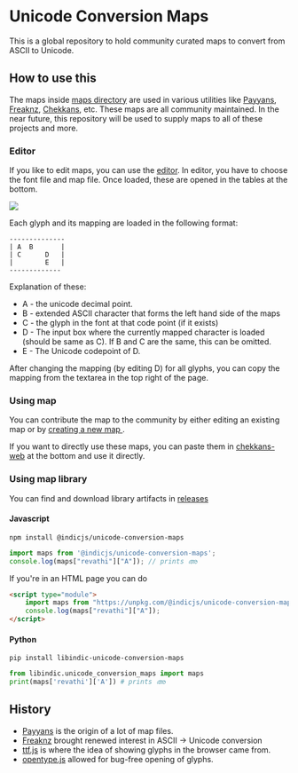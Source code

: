 # Unicode Conversion Maps

This is a global repository to hold community curated maps to convert from ASCII to Unicode.

## How to use this

The maps inside [maps directory](https://github.com/libindic/unicode-conversion-maps/tree/main/maps) are used in various utilities like [Payyans](https://libindic.org/Payyans), [Freaknz](https://gitlab.com/kannanvm/freaknz-qt/), [Chekkans](http://asdofindia.github.io/chekkans-web/), etc. These maps are all community maintained. In the near future, this repository will be used to supply maps to all of these projects and more.

### Editor

If you like to edit maps, you can use the [editor](https://libindic.github.io/unicode-conversion-maps/editor/). In editor, you have to choose the font file and map file. Once loaded, these are opened in the tables at the bottom.

![](https://i.imgur.com/FUo37cL.png)

Each glyph and its mapping are loaded in the following format:

```
--------------
| A  B       |
| C      D   |
|        E   |
-------------
```

Explanation of these:

* A - the unicode decimal point.
* B - extended ASCII character that forms the left hand side of the maps
* C - the glyph in the font at that code point (if it exists)
* D - The input box where the currently mapped character is loaded (should be same as C). If B and C are the same, this can be omitted.
* E - The Unicode codepoint of D.

After changing the mapping (by editing D) for all glyphs, you can copy the mapping from the textarea in the top right of the page.

### Using map

You can contribute the map to the community by either editing an existing map or by [creating a new map ](https://github.com/libindic/unicode-conversion-maps/new/main/maps).

If you want to directly use these maps, you can paste them in [chekkans-web](http://asdofindia.github.io/chekkans-web/) at the bottom and use it directly.

### Using map library

You can find and download library artifacts in [releases](https://github.com/libindic/unicode-conversion-maps/releases)

#### Javascript

`npm install @indicjs/unicode-conversion-maps`

```javascript
import maps from '@indicjs/unicode-conversion-maps';
console.log(maps["revathi"]["A"]); // prints അ
```


If you're in an HTML page you can do

```html
<script type="module">
    import maps from "https://unpkg.com/@indicjs/unicode-conversion-maps";
    console.log(maps["revathi"]["A"]);
</script>
```

#### Python

`pip install libindic-unicode-conversion-maps`

```python
from libindic.unicode_conversion_maps import maps
print(maps['revathi']['A']) # prints അ
```

## History

* [Payyans](https://github.com/libindic/payyans) is the origin of a lot of map files.
* [Freaknz](https://gitlab.com/kannanvm/freaknz-qt/) brought renewed interest in ASCII -> Unicode conversion
* [ttf.js](https://github.com/ynakajima/ttf.js) is where the idea of showing glyphs in the browser came from.
* [opentype.js](https://github.com/opentypejs/opentype.js) allowed for bug-free opening of glyphs.